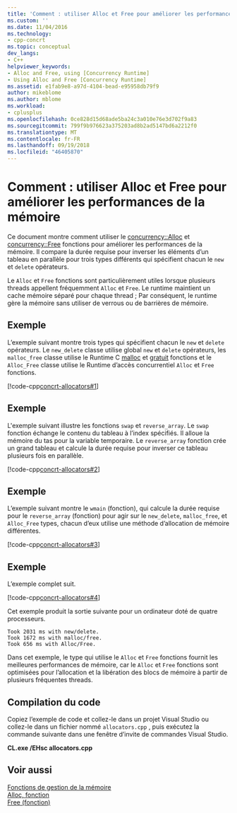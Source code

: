 ```yaml
---
title: 'Comment : utiliser Alloc et Free pour améliorer les performances de la mémoire | Microsoft Docs'
ms.custom: ''
ms.date: 11/04/2016
ms.technology:
- cpp-concrt
ms.topic: conceptual
dev_langs:
- C++
helpviewer_keywords:
- Alloc and Free, using [Concurrency Runtime]
- Using Alloc and Free [Concurrency Runtime]
ms.assetid: e1fab9e8-a97d-4104-bead-e95958db79f9
author: mikeblome
ms.author: mblome
ms.workload:
- cplusplus
ms.openlocfilehash: 0ce828d15d68ade5ba24c3a010e76e3d702f9a83
ms.sourcegitcommit: 799f9b976623a375203ad8b2ad5147bd6a2212f0
ms.translationtype: MT
ms.contentlocale: fr-FR
ms.lasthandoff: 09/19/2018
ms.locfileid: "46405870"
---
```

# <a name="how-to-use-alloc-and-free-to-improve-memory-performance"></a>Comment : utiliser Alloc et Free pour améliorer les performances de la mémoire

Ce document montre comment utiliser le [concurrency::Alloc](reference/concurrency-namespace-functions.md#alloc) et [concurrency::Free](reference/concurrency-namespace-functions.md#free) fonctions pour améliorer les performances de la mémoire. Il compare la durée requise pour inverser les éléments d’un tableau en parallèle pour trois types différents qui spécifient chacun le `new` et `delete` opérateurs.

Le `Alloc` et `Free` fonctions sont particulièrement utiles lorsque plusieurs threads appellent fréquemment `Alloc` et `Free`. Le runtime maintient un cache mémoire séparé pour chaque thread ; Par conséquent, le runtime gère la mémoire sans utiliser de verrous ou de barrières de mémoire.

## <a name="example"></a>Exemple

L’exemple suivant montre trois types qui spécifient chacun le `new` et `delete` opérateurs. Le `new_delete` classe utilise global `new` et `delete` opérateurs, les `malloc_free` classe utilise le Runtime C [malloc](../../c-runtime-library/reference/malloc.md) et [gratuit](../../c-runtime-library/reference/free.md) fonctions et le `Alloc_Free` classe utilise le Runtime d’accès concurrentiel `Alloc` et `Free` fonctions.

[!code-cpp[concrt-allocators#1](../../parallel/concrt/codesnippet/cpp/how-to-use-alloc-and-free-to-improve-memory-performance_1.cpp)]

## <a name="example"></a>Exemple

L'exemple suivant illustre les fonctions `swap` et `reverse_array`. Le `swap` fonction échange le contenu du tableau à l’index spécifiés. Il alloue la mémoire du tas pour la variable temporaire. Le `reverse_array` fonction crée un grand tableau et calcule la durée requise pour inverser ce tableau plusieurs fois en parallèle.

[!code-cpp[concrt-allocators#2](../../parallel/concrt/codesnippet/cpp/how-to-use-alloc-and-free-to-improve-memory-performance_2.cpp)]

## <a name="example"></a>Exemple

L’exemple suivant montre le `wmain` (fonction), qui calcule la durée requise pour le `reverse_array` (fonction) pour agir sur le `new_delete`, `malloc_free`, et `Alloc_Free` types, chacun d’eux utilise une méthode d’allocation de mémoire différentes.

[!code-cpp[concrt-allocators#3](../../parallel/concrt/codesnippet/cpp/how-to-use-alloc-and-free-to-improve-memory-performance_3.cpp)]

## <a name="example"></a>Exemple

L’exemple complet suit.

[!code-cpp[concrt-allocators#4](../../parallel/concrt/codesnippet/cpp/how-to-use-alloc-and-free-to-improve-memory-performance_4.cpp)]

Cet exemple produit la sortie suivante pour un ordinateur doté de quatre processeurs.

```Output
Took 2031 ms with new/delete.
Took 1672 ms with malloc/free.
Took 656 ms with Alloc/Free.
```

Dans cet exemple, le type qui utilise le `Alloc` et `Free` fonctions fournit les meilleures performances de mémoire, car le `Alloc` et `Free` fonctions sont optimisées pour l’allocation et la libération des blocs de mémoire à partir de plusieurs fréquentes threads.

## <a name="compiling-the-code"></a>Compilation du code

Copiez l’exemple de code et collez-le dans un projet Visual Studio ou collez-le dans un fichier nommé `allocators.cpp` , puis exécutez la commande suivante dans une fenêtre d’invite de commandes Visual Studio.

**CL.exe /EHsc allocators.cpp**

## <a name="see-also"></a>Voir aussi

[Fonctions de gestion de la mémoire](../../parallel/concrt/memory-management-functions.md)<br/>
[Alloc, fonction](reference/concurrency-namespace-functions.md#alloc)<br/>
[Free (fonction)](reference/concurrency-namespace-functions.md#free)

